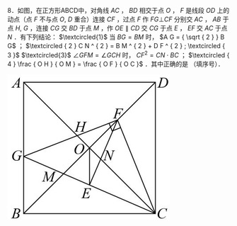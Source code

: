 8．如图，在正方形ABCD中，对角线 $A C$ ， $B D$ 相交于点 $O$ ， $F$ 是线段 $O D$ 上的动点（点 $F$ 不与点 $O , \ D$ 重合）连接 $C F$ ，过点 $F$ 作 $F G \bot C F$ 分别交 $A C$ ， $A B$ 于点 $H , \ G$ ，连接 $C G$ 交 $B D$ 于点 $M$ ，作 $O E \parallel C D$ 交 $C G$ 于点 $E$ ， $E F$ 交 $A C$ 于点 $N$ ．有下列结论： $\textcircled{1}$ 当 $B G = B M$ 时， $A G = { \sqrt { 2 } } B G$ ； $\textcircled { 2 } C N ^ { 2 } = B M ^ { 2 } + D F ^ { 2 } ; \textcircled { 3 }$ $\textcircled{3}$ $\angle G F M = \angle G C H$ 时， $C F ^ { 2 } = C N \cdot B C$ ； $\textcircled { 4 } \frac { O H } { O M } = \frac { O F } { O C }$ ．其中正确的是 （填序号）．

![](<../../qs_image_DB/专题1-5_正方形基本型·母题溯源（解析版）_/dc86331d550b2e7931e3566e0efbdae2cc20f55b403504ed10291a229dd5a8aa.jpg>)
